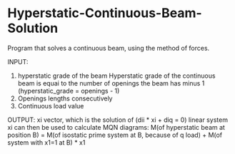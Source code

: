 # Hyperstatic-Continuous-Beam-Solution
Program that solves a continuous beam, using the method of forces.

INPUT: 
1) hyperstatic grade of the beam
Hyperstatic grade of the continuous beam is equai to the number of openings the beam has minus 1 (hyperstatic_grade = openings - 1)
2) Openings lengths consecutively
3) Continuous load value

OUTPUT: 
xi vector, which is the solution of (dii * xi + diq = 0) linear system xi can then be used to calculate MQN diagrams:
M(of hyperstatic beam at position B) = M(of isostatic prime system at B, because of q load) + M(of system with x1=1 at B) * x1
